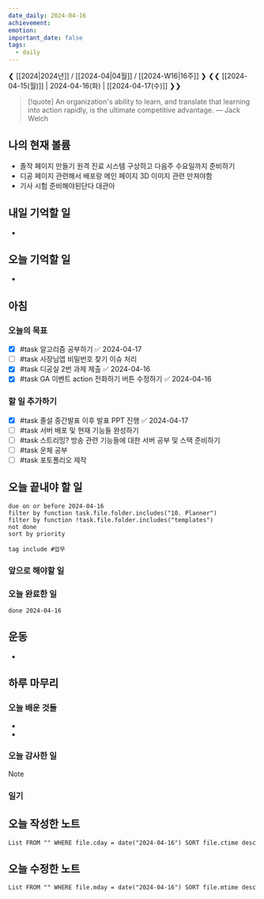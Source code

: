 ```yaml
---
date_daily: 2024-04-16
achievement: 
emotion: 
important_date: false
tags:
  - daily
---
```

❮ [[2024|2024년]] / [[2024-04|04월]] / [[2024-W16|16주]] ❯
❮❮ [[2024-04-15(월)]] | 2024-04-16(화) | [[2024-04-17(수)]] ❯❯

> [!quote] An organization's ability to learn, and translate that learning into action rapidly, is the ultimate competitive advantage.
> — Jack Welch
## 나의 현재 볼륨
* 졸작 페이지 만들기 원격 진료 시스템 구상하고 다음주 수요일까지 준비하기
* 디공 페이지 관련해서 배포랑 메인 페이지 3D 이미지 관련 만져야함
* 기사 시험 준비해야된단다 대관아
## 내일 기억할 일
- 
## 오늘 기억할 일
* 


## 아침

### 오늘의 목표

- [x] #task 알고리즘 공부하기 ✅ 2024-04-17
- [ ] #task 사장님앱 비밀번호 찾기 이슈 처리
- [x] #task 디공실 2번 과제 제출 ✅ 2024-04-16
- [x] #task GA 이벤트 action 전화하기 버튼 수정하기 ✅ 2024-04-16

### 할 일 추가하기

- [x] #task 졸설 중간발표 이후 발표 PPT 진행 ✅ 2024-04-17
- [ ] #task 서버 배포 및 현재 기능들 완성하기
- [ ] #task 스트리밍? 방송 관련 기능들에 대한 서버 공부 및 스택 준비하기
- [ ] #task 운체 공부
- [ ] #task 포토폴리오 제작

## 오늘 끝내야 할 일
```tasks
due on or before 2024-04-16
filter by function task.file.folder.includes("10. Planner")
filter by function !task.file.folder.includes("templates")
not done
sort by priority
```
```tasks
tag include #업무 
```

### 앞으로 해야할 일


### 오늘 완료한 일
```tasks
done 2024-04-16
```

## 운동
- 

## 하루 마무리
### 오늘 배운 것들
- 
- 
### 오늘 감사한 일
>[!note]
>
### 일기

## 오늘 작성한 노트
```dataview
List FROM "" WHERE file.cday = date("2024-04-16") SORT file.ctime desc

```

## 오늘 수정한 노트
```dataview
List FROM "" WHERE file.mday = date("2024-04-16") SORT file.mtime desc


```